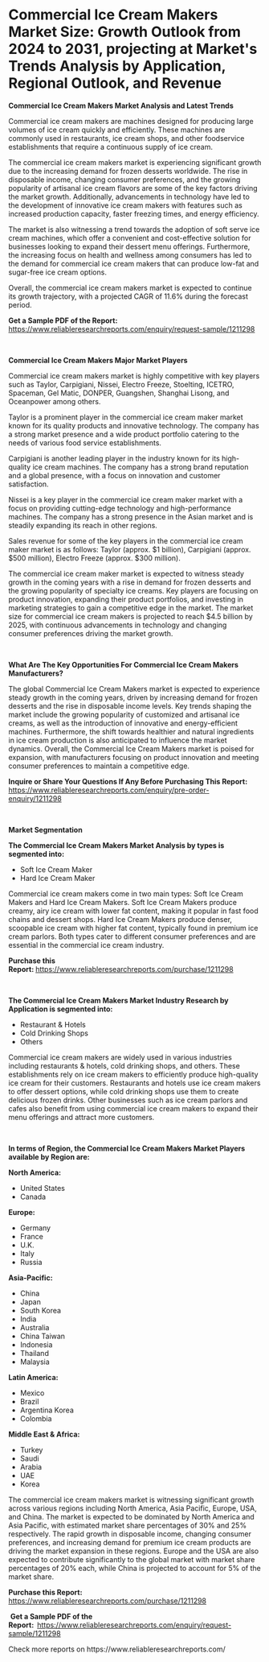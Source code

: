 <p><h1>Commercial Ice Cream Makers Market Size: Growth Outlook from 2024 to 2031, projecting at Market's Trends Analysis by Application, Regional Outlook, and Revenue</h1></p><p><strong>Commercial Ice Cream Makers Market Analysis and Latest Trends</strong></p>
<p><p>Commercial ice cream makers are machines designed for producing large volumes of ice cream quickly and efficiently. These machines are commonly used in restaurants, ice cream shops, and other foodservice establishments that require a continuous supply of ice cream.</p><p>The commercial ice cream makers market is experiencing significant growth due to the increasing demand for frozen desserts worldwide. The rise in disposable income, changing consumer preferences, and the growing popularity of artisanal ice cream flavors are some of the key factors driving the market growth. Additionally, advancements in technology have led to the development of innovative ice cream makers with features such as increased production capacity, faster freezing times, and energy efficiency.</p><p>The market is also witnessing a trend towards the adoption of soft serve ice cream machines, which offer a convenient and cost-effective solution for businesses looking to expand their dessert menu offerings. Furthermore, the increasing focus on health and wellness among consumers has led to the demand for commercial ice cream makers that can produce low-fat and sugar-free ice cream options.</p><p>Overall, the commercial ice cream makers market is expected to continue its growth trajectory, with a projected CAGR of 11.6% during the forecast period.</p></p>
<p><strong>Get a Sample PDF of the Report:&nbsp;</strong> <a href="https://www.reliableresearchreports.com/enquiry/request-sample/1211298">https://www.reliableresearchreports.com/enquiry/request-sample/1211298</a></p>
<p>&nbsp;</p>
<p><strong>Commercial Ice Cream Makers Major Market Players</strong></p>
<p><p>Commercial ice cream makers market is highly competitive with key players such as Taylor, Carpigiani, Nissei, Electro Freeze, Stoelting, ICETRO, Spaceman, Gel Matic, DONPER, Guangshen, Shanghai Lisong, and Oceanpower among others.</p><p>Taylor is a prominent player in the commercial ice cream maker market known for its quality products and innovative technology. The company has a strong market presence and a wide product portfolio catering to the needs of various food service establishments.</p><p>Carpigiani is another leading player in the industry known for its high-quality ice cream machines. The company has a strong brand reputation and a global presence, with a focus on innovation and customer satisfaction.</p><p>Nissei is a key player in the commercial ice cream maker market with a focus on providing cutting-edge technology and high-performance machines. The company has a strong presence in the Asian market and is steadily expanding its reach in other regions.</p><p>Sales revenue for some of the key players in the commercial ice cream maker market is as follows: Taylor (approx. $1 billion), Carpigiani (approx. $500 million), Electro Freeze (approx. $300 million).</p><p>The commercial ice cream maker market is expected to witness steady growth in the coming years with a rise in demand for frozen desserts and the growing popularity of specialty ice creams. Key players are focusing on product innovation, expanding their product portfolios, and investing in marketing strategies to gain a competitive edge in the market. The market size for commercial ice cream makers is projected to reach $4.5 billion by 2025, with continuous advancements in technology and changing consumer preferences driving the market growth.</p></p>
<p>&nbsp;</p>
<p><strong>What Are The Key Opportunities For Commercial Ice Cream Makers Manufacturers?</strong></p>
<p><p>The global Commercial Ice Cream Makers market is expected to experience steady growth in the coming years, driven by increasing demand for frozen desserts and the rise in disposable income levels. Key trends shaping the market include the growing popularity of customized and artisanal ice creams, as well as the introduction of innovative and energy-efficient machines. Furthermore, the shift towards healthier and natural ingredients in ice cream production is also anticipated to influence the market dynamics. Overall, the Commercial Ice Cream Makers market is poised for expansion, with manufacturers focusing on product innovation and meeting consumer preferences to maintain a competitive edge.</p></p>
<p><strong>Inquire or Share Your Questions If Any Before Purchasing This Report:</strong> <a href="https://www.reliableresearchreports.com/enquiry/pre-order-enquiry/1211298">https://www.reliableresearchreports.com/enquiry/pre-order-enquiry/1211298</a></p>
<p>&nbsp;</p>
<p><strong>Market Segmentation</strong></p>
<p><strong>The Commercial Ice Cream Makers Market Analysis by types is segmented into:</strong></p>
<p><ul><li>Soft Ice Cream Maker</li><li>Hard Ice Cream Maker</li></ul></p>
<p><p>Commercial ice cream makers come in two main types: Soft Ice Cream Makers and Hard Ice Cream Makers. Soft Ice Cream Makers produce creamy, airy ice cream with lower fat content, making it popular in fast food chains and dessert shops. Hard Ice Cream Makers produce denser, scoopable ice cream with higher fat content, typically found in premium ice cream parlors. Both types cater to different consumer preferences and are essential in the commercial ice cream industry.</p></p>
<p><strong>Purchase this Report:&nbsp;</strong><a href="https://www.reliableresearchreports.com/purchase/1211298">https://www.reliableresearchreports.com/purchase/1211298</a></p>
<p>&nbsp;</p>
<p><strong>The Commercial Ice Cream Makers Market Industry Research by Application is segmented into:</strong></p>
<p><ul><li>Restaurant & Hotels</li><li>Cold Drinking Shops</li><li>Others</li></ul></p>
<p><p>Commercial ice cream makers are widely used in various industries including restaurants & hotels, cold drinking shops, and others. These establishments rely on ice cream makers to efficiently produce high-quality ice cream for their customers. Restaurants and hotels use ice cream makers to offer dessert options, while cold drinking shops use them to create delicious frozen drinks. Other businesses such as ice cream parlors and cafes also benefit from using commercial ice cream makers to expand their menu offerings and attract more customers.</p></p>
<p>&nbsp;</p>
<p><strong>In terms of Region, the Commercial Ice Cream Makers Market Players available by Region are:</strong></p>
<p>
    <p> <strong> North America: </strong>
        <ul>
            <li>United States</li>
            <li>Canada</li>
        </ul>
        </p> 
    <p> <strong> Europe: </strong>
        <ul>
            <li>Germany</li>
            <li>France</li>
            <li>U.K.</li>
            <li>Italy</li>
            <li>Russia</li>
        </ul>
        </p> 
    <p> <strong> Asia-Pacific: </strong>
        <ul>
            <li>China</li>
            <li>Japan</li>
            <li>South Korea</li>
            <li>India</li>
            <li>Australia</li>
            <li>China Taiwan</li>
            <li>Indonesia</li>
            <li>Thailand</li>
            <li>Malaysia</li>
        </ul>
        </p> 
    <p> <strong> Latin America: </strong>
        <ul>
            <li>Mexico</li>
            <li>Brazil</li>
            <li>Argentina Korea</li>
            <li>Colombia</li>
        </ul>
        </p> 
    <p> <strong> Middle East & Africa: </strong>
        <ul>
            <li>Turkey</li>
            <li>Saudi</li>
            <li>Arabia</li>
            <li>UAE</li>
            <li>Korea</li>
        </ul>
    </p>
    </p>
<p><p>The commercial ice cream makers market is witnessing significant growth across various regions including North America, Asia Pacific, Europe, USA, and China. The market is expected to be dominated by North America and Asia Pacific, with estimated market share percentages of 30% and 25% respectively. The rapid growth in disposable income, changing consumer preferences, and increasing demand for premium ice cream products are driving the market expansion in these regions. Europe and the USA are also expected to contribute significantly to the global market with market share percentages of 20% each, while China is projected to account for 5% of the market share.</p></p>
<p><strong>Purchase this Report: </strong><a href="https://www.reliableresearchreports.com/purchase/1211298">https://www.reliableresearchreports.com/purchase/1211298</a></p>
<p>&nbsp;<strong>Get a Sample PDF of the Report:&nbsp;&nbsp;</strong><a href="https://www.reliableresearchreports.com/enquiry/request-sample/1211298">https://www.reliableresearchreports.com/enquiry/request-sample/1211298</a></p>
<p><strong></strong></p>
<p>Check more reports on https://www.reliableresearchreports.com/</p>